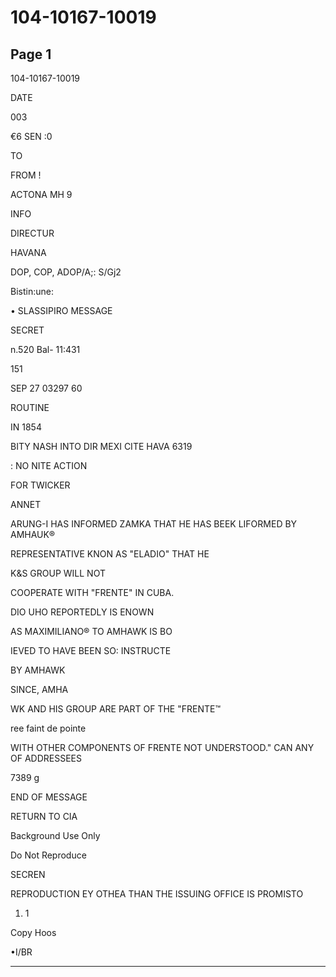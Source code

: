 # 104-10167-10019

## Page 1

104-10167-10019

DATE

003

€6 SEN :0

TO

FROM !

ACTONA MH 9

INFO

DIRECTUR

HAVANA

DOP, COP, ADOP/A;: S/Gj2

Bistin:une:

• SLASSIPIRO MESSAGE

SECRET

n.520 Bal- 11:431

151

SEP 27 03297 60

ROUTINE

IN 1854

BITY NASH INTO DIR MEXI CITE HAVA 6319

: NO NITE ACTION

FOR TWICKER

ANNET

ARUNG-I HAS INFORMED ZAMKA THAT HE HAS BEEK LIFORMED BY AMHAUK®

REPRESENTATIVE KNON AS "ELADIO" THAT HE

K&S GROUP WILL NOT

COOPERATE WITH "FRENTE" IN CUBA.

DIO UHO REPORTEDLY IS ENOWN

AS MAXIMILIANO® TO AMHAWK IS BO

IEVED TO HAVE BEEN SO: INSTRUCTE

BY AMHAWK

SINCE, AMHA

WK AND HIS GROUP ARE PART OF THE "FRENTE™

ree faint de pointe

WITH OTHER COMPONENTS OF FRENTE NOT UNDERSTOOD." CAN ANY OF ADDRESSEES

7389 g

END OF MESSAGE

RETURN TO CIA

Background Use Only

Do Not Reproduce

SECREN

REPRODUCTION EY OTHEA THAN THE ISSUING OFFICE IS PROMISTO

1. 1

Copy Hoos

•I/BR

---

